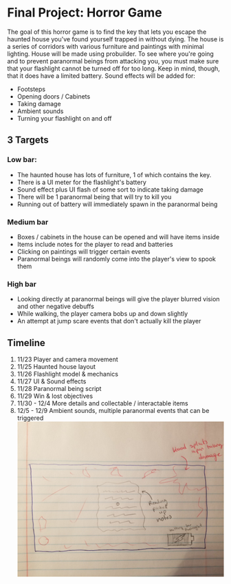 # Final Project: Horror Game
The goal of this horror game is to find the key
that lets you escape the haunted house you've found yourself
trapped in without dying. The house is a series of corridors with various
furniture and paintings with minimal lighting. House will be made using probuilder.
To see where you're going and to prevent paranormal beings from 
attacking you, you must make sure that your flashlight cannot be 
turned off for too long. Keep in mind, though, that it does have 
a limited battery.
Sound effects will be added for:
* Footsteps
* Opening doors / Cabinets
* Taking damage
* Ambient sounds
* Turning your flashlight on and off
## 3 Targets
### Low bar:
* The haunted house has lots of furniture, 1 of which contains the key.
* There is a UI meter for the flashlight's battery 
* Sound effect plus UI flash of some sort to indicate taking damage 
* There will be 1 paranormal being that will try to kill you 
* Running out of battery will immediately spawn in the paranormal being
### Medium bar
* Boxes / cabinets in the house can be opened and will have items inside
* Items include notes for the player to read and batteries
* Clicking on paintings will trigger certain events
* Paranormal beings will randomly come into the player's view to spook them
### High bar
* Looking directly at paranormal beings will give the player blurred vision and other negative debuffs
* While walking, the player camera bobs up and down slightly
* An attempt at jump scare events that don't actually kill the player
## Timeline
1. 11/23 Player and camera movement 
2. 11/25 Haunted house layout 
3. 11/26 Flashlight model & mechanics 
4. 11/27 UI & Sound effects 
5. 11/28 Paranormal being script
6. 11/29 Win & lost objectives
7. 11/30 - 12/4 More details and collectable / interactable items
8. 12/5 - 12/9 Ambient sounds, multiple paranormal events that can be triggered
![UI](https://github.com/slukichev23/csc470-fall2020/blob/master/exercises/final/UI.png)
